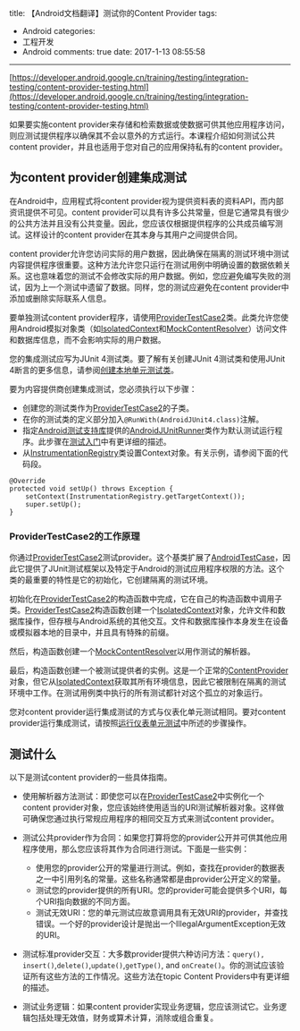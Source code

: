 title: 【Android文档翻译】测试你的Content Provider
tags:
  - Android
categories:
  - 工程开发
  - Android
comments: true
date: 2017-1-13 08:55:58
---

[https://developer.android.google.cn/training/testing/integration-testing/content-provider-testing.html](https://developer.android.google.cn/training/testing/integration-testing/content-provider-testing.html)

如果要实施content provider来存储和检索数据或使数据可供其他应用程序访问，则应测试提供程序以确保其不会以意外的方式运行。本课程介绍如何测试公共content provider，并且也适用于您对自己的应用保持私有的content provider。

## 为content provider创建集成测试

在Android中，应用程式将content provider视为提供资料表的资料API，而内部资讯提供不可见。content provider可以具有许多公共常量，但是它通常具有很少的公共方法并且没有公共变量。因此，您应该仅根据提供程序的公共成员编写测试。这样设计的content provider在其本身与其用户之间提供合同。

content provider允许您访问实际的用户数据，因此确保在隔离的测试环境中测试内容提供程序很重要。这种方法允许您只运行在测试用例中明确设置的数据依赖关系。这也意味着您的测试不会修改实际的用户数据。例如，您应避免编写失败的测试，因为上一个测试中遗留了数据。同样，您的测试应避免在content provider中添加或删除实际联系人信息。

要单独测试content provider程序，请使用[ProviderTestCase2](https://developer.android.google.cn/reference/android/test/ProviderTestCase2.html)类。此类允许您使用Android模拟对象类（如[IsolatedContext](https://developer.android.google.cn/reference/android/test/IsolatedContext.html)和[MockContentResolver](https://developer.android.google.cn/reference/android/test/mock/MockContentResolver.html)）访问文件和数据库信息，而不会影响实际的用户数据。

您的集成测试应写为JUnit 4测试类。要了解有关创建JUnit 4测试类和使用JUnit 4断言的更多信息，请参阅[创建本地单元测试类](/2017/01/11/【Android文档翻译】构建本地单元测试/#创建本地单元测试类)。

要为内容提供商创建集成测试，您必须执行以下步骤：

- 创建您的测试类作为[ProviderTestCase2](https://developer.android.google.cn/reference/android/test/ProviderTestCase2.html)的子类。
- 在你的测试类的定义部分加入`@RunWith(AndroidJUnit4.class)`注解。
- 指定[Android测试支持库](https://developer.android.google.cn/tools/testing-support-library/index.html)提供的[AndroidJUnitRunner](https://developer.android.google.cn/reference/android/support/test/runner/AndroidJUnitRunner.html)类作为默认测试运行程序。此步骤在[测试入门](/2017/01/11/【Android文档翻译】入门测试/)中有更详细的描述。
- 从[InstrumentationRegistry](https://developer.android.google.cn/reference/android/support/test/InstrumentationRegistry.html)类设置Context对象。有关示例，请参阅下面的代码段。

```
@Override
protected void setUp() throws Exception {
    setContext(InstrumentationRegistry.getTargetContext());
    super.setUp();
}
```

### ProviderTestCase2的工作原理

你通过[ProviderTestCase2](https://developer.android.google.cn/reference/android/test/ProviderTestCase2.html)测试provider。这个基类扩展了[AndroidTestCase](https://developer.android.google.cn/reference/android/test/AndroidTestCase.html)，因此它提供了JUnit测试框架以及特定于Android的测试应用程序权限的方法。这个类的最重要的特性是它的初始化，它创建隔离的测试环境。

初始化在[ProviderTestCase2](https://developer.android.google.cn/reference/android/test/ProviderTestCase2.html)的构造函数中完成，它在自己的构造函数中调用子类。[ProviderTestCase2](https://developer.android.google.cn/reference/android/test/ProviderTestCase2.html)构造函数创建一个[IsolatedContext](https://developer.android.google.cn/reference/android/test/IsolatedContext.html)对象，允许文件和数据库操作，但存根与Android系统的其他交互。文件和数据库操作本身发生在设备或模拟器本地的目录中，并且具有特殊的前缀。

然后，构造函数创建一个[MockContentResolver](https://developer.android.google.cn/reference/android/test/mock/MockContentResolver.html)以用作测试的解析器。

最后，构造函数创建一个被测试提供者的实例。这是一个正常的[ContentProvider](https://developer.android.google.cn/reference/android/content/ContentProvider.html)对象，但它从[IsolatedContext](https://developer.android.google.cn/reference/android/test/IsolatedContext.html)获取其所有环境信息，因此它被限制在隔离的测试环境中工作。在测试用例类中执行的所有测试都针对这个孤立的对象运行。

您对content provider运行集成测试的方式与仪表化单元测试相同。要对content provider运行集成测试，请按照[运行仪表单元测试](/2017/01/11/【Android文档翻译】构建仪表化单元测试/#运行仪表单元测试)中所述的步骤操作。

## 测试什么

以下是测试content provider的一些具体指南。

- 使用解析器方法测试：即使您可以在[ProviderTestCase2](https://developer.android.google.cn/reference/android/test/ProviderTestCase2.html)中实例化一个content provider对象，您应该始终使用适当的URI测试解析器对象。这样做可确保您通过执行常规应用程序的相同交互方式来测试content provider。
- 测试公共provider作为合同：如果您打算将您的provider公开并可供其他应用程序使用，那么您应该将其作为合同进行测试。下面是一些实例：

	- 使用您的provider公开的常量进行测试。例如，查找在provider的数据表之一中引用列名的常量。这些名称通常都是由provider公开定义的常量。
	- 测试您的provider提供的所有URI。您的provider可能会提供多个URI，每个URI指向数据的不同方面。
	- 测试无效URI：您的单元测试应故意调用具有无效URI的provider，并查找错误。一个好的provider设计是抛出一个IllegalArgumentException无效的URI。
- 测试标准provider交互：大多数provider提供六种访问方法：`query(), insert()`,`delete()`,`update()`,`getType()`, and `onCreate()`。你的测试应该验证所有这些方法的工作情况。这些方法在topic Content Providers中有更详细的描述。
- 测试业务逻辑：如果content provider实现业务逻辑，您应该测试它。业务逻辑包括处理无效值，财务或算术计算，消除或组合重复。







